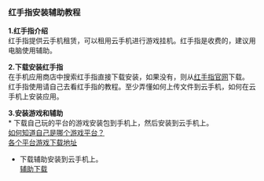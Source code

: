 ### 红手指安装辅助教程
**1.红手指介绍**  
	红手指提供云手机租赁，可以租用云手机进行游戏挂机。红手指是收费的，建议用电脑使用辅助。
  
  
**2.下载安装红手指**  
	在手机应用商店中搜索红手指直接下载安装，如果没有，则从[红手指官网](https://www.gc.com.cn/)下载。  
	红手指使用请自己去看红手指的教程。至少弄懂如何上传文件到云手机，如何在云手机上安装应用。  
	  
	   
**3.安装游戏和辅助**  
	* 下载自己玩的平台的游戏安装包到手机上，然后安装到云手机上。  
	[如何知道自己是哪个游戏平台？](/index.md#five)  
	[各个平台游戏下载地址](/state.md)  
	  
* 下载辅助安装到云手机上。  
[辅助下载](https://github.com/liuyong0/liuyong0.github.io/releases)  
	
